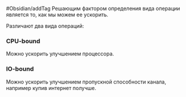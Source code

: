 #Obsidian/addTag 
Решающим фактором определения вида операции является то, как мы можем ее ускорить.

Различают два вида операций:

### CPU-bound
Можно ускорить улучшением процессора.

### IO-bound
Можно ускорить улучшением пропускной способности канала, например купив интернет получше.